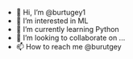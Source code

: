 - 👋 Hi, I’m @burtugey1
- 👀 I’m interested in ML
- 🌱 I’m currently learning Python
- 💞️ I’m looking to collaborate on ...
- 📫 How to reach me @burutgey


<!---
burtugey1/burtugey1 is a ✨ special ✨ repository because its `README.md` (this file) appears on your GitHub profile.
You can click the Preview link to take a look at your changes.
--->
